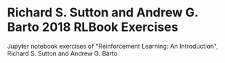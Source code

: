 # Richard S. Sutton and Andrew G. Barto 2018 RLBook Exercises
Jupyter notebook exercises of "Reinforcement Learning: An Introduction", Richard S. Sutton and Andrew G. Barto
